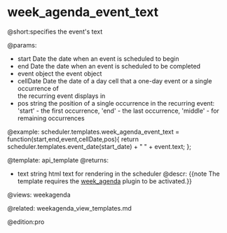 week_agenda_event_text
=============
@short:specifies the event's text
	


@params: 
- start	Date	the date when an event is scheduled to begin
- end	Date	the date when an event is scheduled to be completed
- event	object	the event object
- cellDate	Date	the date of a day cell that a one-day event or a single occurrence of <br> the recurring event displays in
- pos	string	the position of a single occurrence in the recurring event: 'start' - the first occurrence, 'end' - the last occurrence, 'middle' - for remaining occurrences


@example:
scheduler.templates.week_agenda_event_text = function(start,end,event,cellDate,pos){
	return scheduler.templates.event_date(start_date) + " " + event.text;
};

@template:	api_template
@returns:
- text    string     html text for rendering in the scheduler
@descr:
{{note The template requires the [week_agenda](extensions_list.md#weekagenda) plugin to be activated.}}

@views: weekagenda

@related:
	weekagenda_view_templates.md
    
@edition:pro